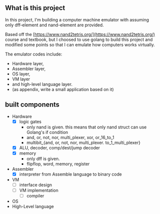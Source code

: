 ## What is this project
In this project, I'm building a computer machine emulator with assuming only dff-element and nand-element are provided.

Based off the [https://www.nand2tetris.org/](https://www.nand2tetris.org/) course and textbook, 
but I choosed to use golang to build this project and modified some points so that I can emulate how computers works virtually.

The emulator codes include:
- Hardware layer, 
- Assembler layer, 
- OS layer, 
- VM layer 
- and high-level language layer.
- (as appendix, write a small application based on it)


## built components
- Hardware
    - [x] logic gates
        - only nand is given. this means that only nand struct can use Golang's if condition
        - and, or, not, nor, multi_plexer, xor, or_16_to_1
        - multibit_{and, or, not, nor, multi_plexer. to_1_multi_plexer}
    - [x] ALU, decoder, comp/dest/jump decoder
    - [x] memory
        - only dff is given. 
        - flipflop, word, memory, register
- Assembler
    - [x] interpreter from Assemble language to binary code
- VM
    - [ ] interface design
    - [ ] VM implementation
        - [ ] compiler
- OS
- High-Level language


